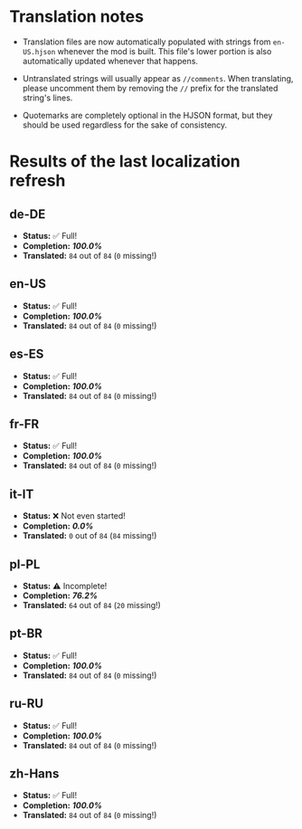 # Translation notes
- Translation files are now automatically populated with strings from `en-US.hjson` whenever the mod is built. This file's lower portion is also automatically updated whenever that happens.

- Untranslated strings will usually appear as `//comments`. When translating, please uncomment them by removing the `//` prefix for the translated string's lines.

- Quotemarks are completely optional in the HJSON format, but they should be used regardless for the sake of consistency.

# Results of the last localization refresh

## de-DE
- **Status:** ✅ Full!
- **Completion:** ***100.0%***
- **Translated:** `84` out of `84` (`0` missing!)

## en-US
- **Status:** ✅ Full!
- **Completion:** ***100.0%***
- **Translated:** `84` out of `84` (`0` missing!)

## es-ES
- **Status:** ✅ Full!
- **Completion:** ***100.0%***
- **Translated:** `84` out of `84` (`0` missing!)

## fr-FR
- **Status:** ✅ Full!
- **Completion:** ***100.0%***
- **Translated:** `84` out of `84` (`0` missing!)

## it-IT
- **Status:** ❌ Not even started!
- **Completion:** ***0.0%***
- **Translated:** `0` out of `84` (`84` missing!)

## pl-PL
- **Status:** ⚠️ Incomplete!
- **Completion:** ***76.2%***
- **Translated:** `64` out of `84` (`20` missing!)

## pt-BR
- **Status:** ✅ Full!
- **Completion:** ***100.0%***
- **Translated:** `84` out of `84` (`0` missing!)

## ru-RU
- **Status:** ✅ Full!
- **Completion:** ***100.0%***
- **Translated:** `84` out of `84` (`0` missing!)

## zh-Hans
- **Status:** ✅ Full!
- **Completion:** ***100.0%***
- **Translated:** `84` out of `84` (`0` missing!)

